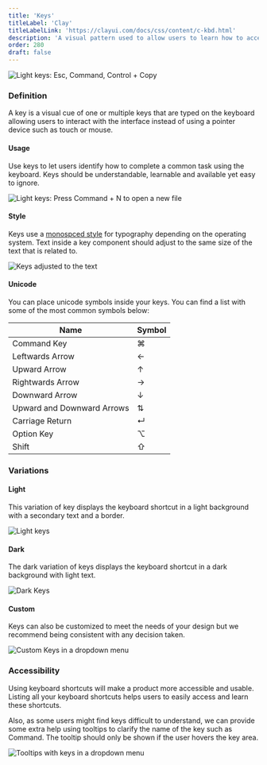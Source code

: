 ```yaml
---
title: 'Keys'
titleLabel: 'Clay'
titleLabelLink: 'https://clayui.com/docs/css/content/c-kbd.html'
description: 'A visual pattern used to allow users to learn how to access actions via keyboard.'
order: 280
draft: false
---
```


![Light keys: Esc, Command, Control + Copy](/images/lexicon/LightKeys.png)

### Definition

A key is a visual cue of one or multiple keys that are typed on the keyboard allowing users to interact with the interface instead of using a pointer device such as touch or mouse.

#### Usage

Use keys to let users identify how to complete a common task using the keyboard. Keys should be understandable, learnable and available yet easy to ignore.

![Light keys: Press Command + N to open a new file](/images/lexicon/LightKeySentence.png)


#### Style

Keys use a [monospced style](https://liferay.design/lexicon/foundations/typography/#monospaced) for typography depending on the operating system. Text inside a key component should adjust to the same size of the text that is related to.

![Keys adjusted to the text](/images/lexicon/KeysSize.png)

#### Unicode
You can place unicode symbols inside your keys. You can find a list with some of the most common symbols below:

| Name                       | Symbol   |
| -------------------------- | -------- |
| Command Key                | ⌘        |
| Leftwards Arrow            | ←        |
| Upward Arrow               | ↑        |
| Rightwards Arrow           | →        |
| Downward Arrow             | ↓        |
| Upward and Downward Arrows | ⇅        |
| Carriage Return            | ↵        |
| Option Key                 | ⌥        |
| Shift                      | ⇧        |

### Variations

#### Light

This variation of key displays the keyboard shortcut in a light background with a secondary text and a border.

![Light keys](/images/lexicon/LightKeySentence.png)

#### Dark

The dark variation of keys displays the keyboard shortcut in a dark background with light text.

![Dark Keys](/images/lexicon/DarkKeys.png)

#### Custom

Keys can also be customized to meet the needs of your design but we recommend being consistent with any decision taken.

![Custom Keys in a dropdown menu](/images/lexicon/CustomKeys.png)

### Accessibility

Using keyboard shortcuts will make a product more accessible and usable. Listing all your keyboard shortcuts helps users to easily access and learn these shortcuts.

Also, as some users might find keys difficult to understand, we can provide some extra help using tooltips to clarify the name of the key such as Command. The tooltip should only be shown if the user hovers the key area.

![Tooltips with keys in a dropdown menu](/images/lexicon/TooltipKeys.png)